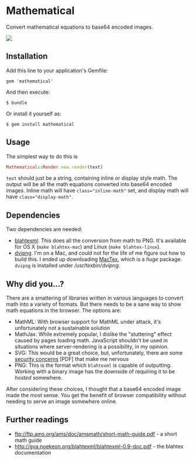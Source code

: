 # Mathematical

Convert mathematical equations to base64 encoded images.

![](https://i.imgur.com/JC7HT32.gif)

## Installation

Add this line to your application's Gemfile:

    gem 'mathematical'

And then execute:

    $ bundle

Or install it yourself as:

    $ gem install mathematical

## Usage

The simplest way to do this is

``` ruby
Mathematical::Render.new.render(text)
```

`text` should just be a string, containing inline or display style math. The
output will be all the math equations converted into base64 encoded images.
Inline math will have `class="inline-math"` set, and display math will have
`class="display-math"`.

## Dependencies

Two dependencies are needed:

* [blahtexml](https://github.com/gvanas/blahtexml). This does all the conversion
from math to PNG. It's available for OS X (`make blahtex-mac`) and Linux (`make blahtex-linux`).
* [dvipng](http://sourceforge.net/projects/dvipng/). I'm on a Mac, and could not
for the life of me figure out how to build this. I ended up downloading [MacTex](https://www.tug.org/mactex/),
which is a *huge* package. `dvipng` is installed under */usr/texbin/dvipng*.

## Why did you...?

There are a smattering of libraries written in various languages to convert math
into a variety of formats. But there needs to be a sane way to show math
equations in the browser. The options are:

* MathML: With browser support for MathML under attack, it's unfortunately not a sustainable
solution
* MathJax. While extremely popular, I dislike the "stuttering" effect caused by
pages loading math. JavaScript shouldn't be used in situations where server-rendering
is a possibility, in my opinion.
* SVG: This would be a great choice, but, unfortunately, there are some [security concerns](http://www.hgi.ruhr-uni-bochum.de/media/hgi/veroeffentlichungen/2011/10/19/svgSecurity-ccs11.pdf) [PDF]
that make me nervous
* PNG: This is the format which `blahtexml` is capable of outputting. Working
with a binary image has the downside of requiring it to be *hosted* somewhere.

After considering these choices, I thought that a base64 encoded image made
the most sense. You get the benefit of browser compatibility without needing
to serve an image somewhere online.

## Further readings

* ftp://ftp.ams.org/ams/doc/amsmath/short-math-guide.pdf - a short math guide
* http://gva.noekeon.org/blahtexml/blahtexml-0.9-doc.pdf - the blahtex documentation
